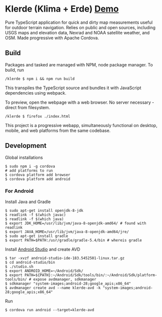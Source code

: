 # Klerde (Klima + Erde) [Demo](https://rwev.github.io/klerde/)
Pure TypeScript application for quick and dirty map measurements useful for outdoor terrain navigation. Relies on public and open sources, including USGS maps and elevation data, Nexrad and NOAA satellite weather, and OSM. Made progressive with Apache Cordova.

## Build 

Packages and tasked are managed with NPM, node package manager. To build, run
```shell
/klerde $ npm i && npm run build
```

This transpiles the TypeScript source and bundles it with JavaScript dependencies using webpack. 

To preview, open the webpage with a web browser. No server necessary - direct from filesystem.
```shell
/klerde $ firefox ./index.html
```

This project is a progressive webapp, simultaneously functional on desktop, mobile, and web platforms from the same codebase.

## Development 

Global installations
```shell
$ sudo npm i -g cordova
# add platforms to run
$ cordova platform add browser
$ cordova platform add android
```

### For Android 
Install Java and Gradle 
```shell
$ sudo apt-get install openjdk-8-jdk
$ readlink -f $(which javac)
$ readlink -f $(which java)
$ export JDK_HOME=/usr/lib/jvm/java-8-openjdk-amd64/ # found with readlink
$ export JAVA_HOME=/usr/lib/jvm/java-8-openjdk-amd64/jre/
$ sudo apt-get install gradle
$ export PATH=$PATH:/usr/gradle/gradle-5.4/bin # whereis gradle
```
Install [Android Studio](https://developer.android.com/studio/index.html) and create AVD
```shell 
$ tar -xvzf android-studio-ide-183.5452501-linux.tar.gz
$ cd android-studio/bin
$ ./studio.sh
$ export ANDROID_HOME=~/Android/Sdk/
$ export PATH=${PATH}:~/Android/Sdk/tools/bin/:~/Android/Sdk/platform-tools/bin/ # expose avdmanager, sdkmanager
$ sdkmanager "system-images;android-28;google_apis;x86_64"
$ avdmanager create avd --name klerde-avd -k "system-images;android-28;google_apis;x86_64"
```

Run 
```shell
$ cordova run android --target=klerde-avd
```


